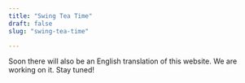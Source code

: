 ```yaml
---
title: "Swing Tea Time"
draft: false
slug: "swing-tea-time"

---
```


Soon there will also be an English translation of this website. We are working on it. Stay tuned!
